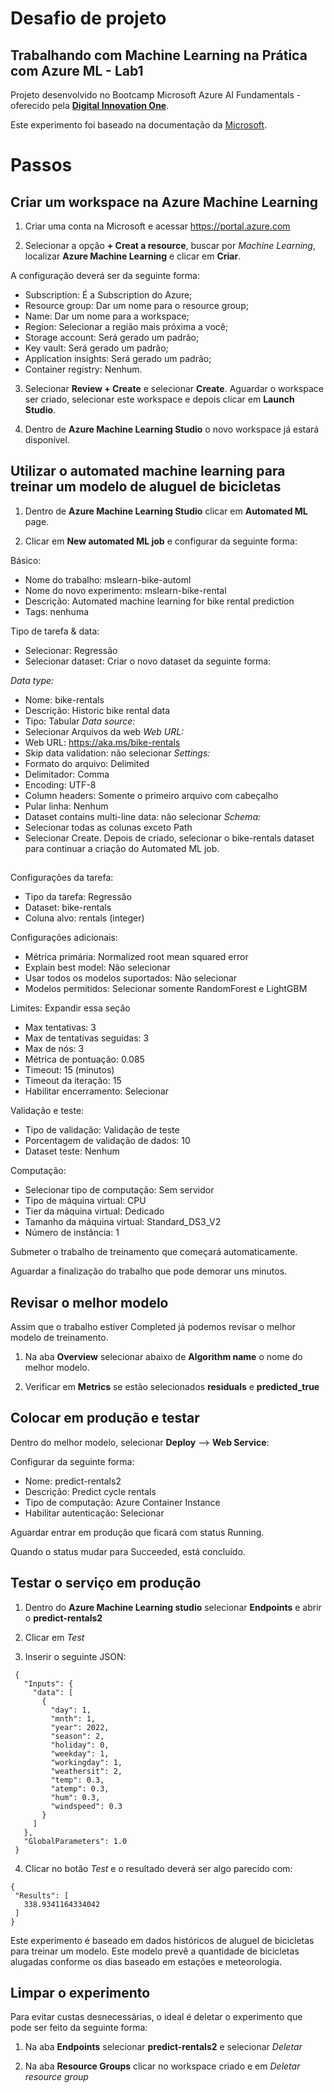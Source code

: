 # Desafio de projeto 

## Trabalhando com Machine Learning na Prática com Azure ML - Lab1

Projeto desenvolvido no Bootcamp Microsoft Azure AI Fundamentals - oferecido pela **[Digital Innovation One](https://www.dio.me/)**.

Este experimento foi baseado na documentação da [Microsoft](https://microsoftlearning.github.io/mslearn-ai-fundamentals/Instructions/Labs/01-machine-learning.html). 

## 

# Passos

## Criar um workspace na Azure Machine Learning

1. Criar uma conta na Microsoft e acessar https://portal.azure.com

2. Selecionar a opção **+ Creat a resource**, buscar por *Machine Learning*, localizar **Azure Machine Learning** e clicar em **Criar**.

A configuração deverá ser da seguinte forma:
- Subscription: É a Subscription do Azure;
- Resource group: Dar um nome para o resource group;
- Name: Dar um nome para a workspace;
- Region: Selecionar a região mais próxima a você;
- Storage account: Será gerado um padrão;
- Key vault: Será gerado um padrão;
- Application insights:  Será gerado um padrão;
- Container registry: Nenhum.

3. Selecionar **Review + Create** e selecionar **Create**. Aguardar o workspace ser criado, selecionar este workspace e depois clicar em **Launch Studio**.

4. Dentro de **Azure Machine Learning Studio** o novo workspace já estará disponível.

##

## Utilizar o automated machine learning para treinar um modelo de aluguel de bicicletas

1. Dentro de **Azure Machine Learning Studio** clicar em **Automated ML** page.

2. Clicar em **New automated ML job** e configurar da seguinte forma:

Básico:

- Nome do trabalho: mslearn-bike-automl
- Nome do novo experimento: mslearn-bike-rental
- Descrição: Automated machine learning for bike rental prediction
- Tags: nenhuma

Tipo de tarefa & data:

- Selecionar: Regressão
- Selecionar dataset: Criar o novo dataset da seguinte forma:

*Data type:*
- Nome: bike-rentals
- Descrição: Historic bike rental data
- Tipo: Tabular
*Data source:*
- Selecionar Arquivos da web
*Web URL:*
- Web URL: https://aka.ms/bike-rentals
- Skip data validation: não selecionar
*Settings:*
- Formato do arquivo: Delimited
- Delimitador: Comma
- Encoding: UTF-8
- Column headers: Somente o primeiro arquivo com cabeçalho
- Pular linha: Nenhum
- Dataset contains multi-line data: não selecionar
*Schema:*
- Selecionar todas as colunas exceto Path
- Selecionar Create. Depois de criado, selecionar o bike-rentals dataset para continuar a criação do Automated ML job.

##

Configurações da tarefa:

- Tipo da tarefa: Regressão
- Dataset: bike-rentals 
- Coluna alvo: rentals (integer)

Configurações adicionais:

- Métrica primária: Normalized root mean squared error
- Explain best model: Não selecionar
- Usar todos os modelos suportados: Não selecionar
- Modelos permitidos: Selecionar somente RandomForest e LightGBM 

Limites: Expandir essa seção

- Max tentativas: 3
- Max de tentativas seguidas: 3
- Max de nós: 3
- Métrica de pontuação: 0.085 
- Timeout: 15 (minutos)
- Timeout da iteração: 15
- Habilitar encerramento: Selecionar

Validação e teste:

- Tipo de validação: Validação de teste
- Porcentagem de validação de dados: 10
- Dataset teste: Nenhum

Computação:

- Selecionar tipo de computação: Sem servidor
- Tipo de máquina virtual: CPU
- Tier da máquina virtual: Dedicado
- Tamanho da máquina virtual: Standard_DS3_V2
- Número de instância: 1

Submeter o trabalho de treinamento que começará automaticamente.

Aguardar a finalização do trabalho que pode demorar uns minutos.

##

## Revisar o melhor modelo

Assim que o trabalho estiver Completed já podemos revisar o melhor modelo de treinamento.

1. Na aba **Overview** selecionar abaixo de **Algorithm name** o nome do melhor modelo.

2. Verificar em **Metrics** se estão selecionados **residuals** e **predicted_true**

##

## Colocar em produção e testar 

Dentro do melhor modelo, selecionar **Deploy** --> **Web Service**:

Configurar da seguinte forma:

- Nome: predict-rentals2
- Descrição: Predict cycle rentals
- Tipo de computação: Azure Container Instance
- Habilitar autenticação: Selecionar

Aguardar entrar em produção que ficará com status Running.

Quando o status mudar para Succeeded, está concluído.

##

## Testar o serviço em produção

1. Dentro do **Azure Machine Learning studio** selecionar **Endpoints** e abrir o **predict-rentals2** 

2. Clicar em *Test* 

3. Inserir o seguinte JSON:

```
 {
   "Inputs": { 
     "data": [
       {
         "day": 1,
         "mnth": 1,   
         "year": 2022,
         "season": 2,
         "holiday": 0,
         "weekday": 1,
         "workingday": 1,
         "weathersit": 2, 
         "temp": 0.3, 
         "atemp": 0.3,
         "hum": 0.3,
         "windspeed": 0.3 
       }
     ]    
   },   
   "GlobalParameters": 1.0
 }

 ```

 4. Clicar no botão *Test* e o resultado deverá ser algo parecido com:

 ```
 {
  "Results": [
    338.9341164334042
  ]
}
```

Este experimento é baseado em dados históricos de aluguel de bicicletas para treinar um modelo. Este modelo prevê a quantidade de bicicletas alugadas conforme os dias baseado em estações e meteorologia.


##

## Limpar o experimento

Para evitar custas desnecessárias, o ideal é deletar o experimento que pode ser feito da seguinte forma:

1. Na aba **Endpoints** selecionar **predict-rentals2** e selecionar *Deletar*

2. Na aba **Resource Groups** clicar no workspace criado e em *Deletar resource group*

##
